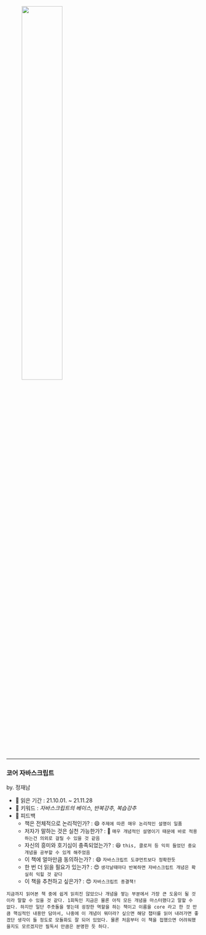 
<figure>
    <img src="https://i.imgur.com/18foUXi.jpg" width="50%" heigth="50%">
</figure>
<hr>

### 코어 자바스크립트
by. 정재남

- 📖 읽은 기간 : 21.10.01. ~ 21.11.28
- 📖 키워드 : _자바스크립트의 베이스, 반복강추, 복습강추_
- 📖 피드백
    - 책은 전체적으로 논리적인가? : 😄 `주제에 따른 매우 논리적인 설명이 일품`
    - 저자가 말하는 것은 실천 가능한가? : 🤔 `매우 개념적인 설명이기 때문에 바로 적용하는건 의외로 걸릴 수 있을 것 같음`
    - 자신의 흥미와 호기심이 충족되었는가? : 😆 `this, 클로저 등 익히 들었던 중요개념을 공부할 수 있게 해주었음`
    - 이 책에 얼마만큼 동의하는가? : 😄 `자바스크립트 도큐먼트보다 정확한듯`
    - 한 번 더 읽을 필요가 있는가? : 😍 `생각날때마다 반복하면 자바스크립트 개념은 확실히 익힐 것 같다`
    - 이 책을 추천하고 싶은가? : 😍 `자바스크립트 종결책!`

```
지금까지 읽어본 책 중에 쉽게 읽히진 않았으나 개념을 쌓는 부분에서 가장 큰 도움이 될 것이라 말할 수 있을 것 같다. 1회독인 지금은 물론 아직 모든 개념을 마스터했다고 말할 수 없다. 하지만 일단 주춧돌을 쌓는데 굉장한 역할을 하는 책이고 이름을 core 라고 한 것 만큼 핵심적인 내용만 담아서, 나중에 이 개념이 뭐더라? 싶으면 해당 챕터를 읽어 내려가면 좋겠단 생각이 들 정도로 모듈화도 잘 되어 있었다. 물론 처음부터 이 책을 접했으면 어려워했을지도 모르겠지만 필독서 만큼은 분명한 듯 하다.
```
